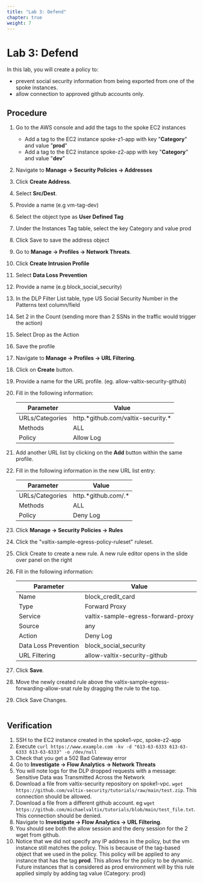 ```yaml
---
title: "Lab 3: Defend"
chapter: true
weight: 7
---
```


# Lab 3: Defend

In this lab, you will create a policy to:
  * prevent social security information from being exported from one of the spoke instances. 
  * allow connection to approved github accounts only.

## Procedure

1. Go to the AWS console and add the tags to the spoke EC2 instances

   * Add a tag to the EC2 instance spoke-z1-app with key "**Category**" and value "**prod**"
   * Add a tag to the EC2 instance spoke-z2-app with key "**Category**" and value "**dev**"

2. Navigate to **Manage -> Security Policies -> Addresses**
3. Click **Create Address**.
4. Select **Src/Dest**.
5. Provide a name (e.g vm-tag-dev)
6. Select the object type as **User Defined Tag**
7. Under the Instances Tag table, select the key Category and value prod
8. Click Save to save the address object
9. Go to **Manage -> Profiles -> Network Threats**.
10. Click **Create Intrusion Profile**
11. Select **Data Loss Prevention**
12. Provide a name (e.g block_social_security)
13. In the DLP Filter List table, type US Social Security Number in the Patterns text column/field
14. Set 2 in the Count (sending more than 2 SSNs in the traffic would trigger the action)
15. Select Drop as the Action
16. Save the profile
17. Navigate to **Manage -> Profiles -> URL Filtering**.
18. Click on **Create** button.
19. Provide a name for the URL profile. (eg. allow-valtix-security-github)
20. Fill in the following information:

     Parameter | Value
     ----------|----------
     URLs/Categories | http.\*github.com/valtix-security.\*
     Methods | ALL
     Policy | Allow Log

21. Add another URL list by clicking on the **Add** button within the same profile.
22. Fill in the following information in the new URL list entry:

     Parameter | Value
     ----------|----------
     URLs/Categories | http.\*github.com/.\*
     Methods | ALL
     Policy | Deny Log

23. Click **Manage -> Security Policies -> Rules**
24. Click the "valtix-sample-egress-policy-ruleset" ruleset.
25. Click Create to create a new rule.  A new rule editor opens in the slide over panel on the right
26. Fill in the following information:

     Parameter| Value
     ---------|------
     Name | block_credit_card
     Type | Forward Proxy
     Service | valtix-sample-egress-forward-proxy
     Source | any
     Action | Deny Log
     Data Loss Prevention | block_social_security
     URL Filtering | allow-valtix-security-github

27. Click **Save**.
28. Move the newly created rule above the valtix-sample-egress-forwarding-allow-snat rule by dragging the rule to the top.
29. Click Save Changes.
<br><br>
## Verification
1. SSH to the EC2 instance created in the spoke1-vpc, spoke-z2-app
2. Execute `curl https://www.example.com -kv -d "613-63-6333 613-63-6333 613-63-6333" -o /dev/null`
3. Check that you get a 502 Bad Gateway error
4. Go to **Investigate -> Flow Analytics -> Network Threats**
5. You will note logs for the DLP dropped requests with a message: Sensitive Data was Transmitted Across the Network
6. Download a file from valtix-security repository on spoke1-vpc. `wget https://github.com/valtix-security/tutorials/raw/main/test.zip`. This connection should be allowed.
7. Download a file from a different github account. eg `wget https://github.com/michaelvaltix/tutorials/blob/main/test_file.txt`. This connection should be denied.
8. Navigate to **Investigate -> Flow Analytics -> URL Filtering**.
9. You should see both the allow session and the deny session for the 2 wget from github.
10. Notice that we did not specify any IP address in the policy, but the vm instance still matches the policy. This is because of the tag-based object that we used in the policy. This policy will be applied to any instance that has the tag **prod**. This allows for the policy to be dynamic. Future instances that is considered as prod environment will by this rule applied simply by adding tag value {Category: prod}  
